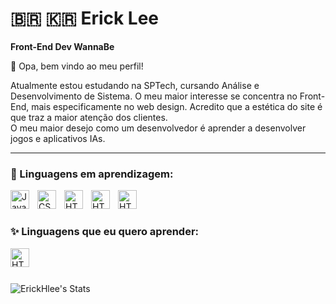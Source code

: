 # 🇧🇷 🇰🇷 Erick Lee

**Front-End Dev WannaBe**

👋 Opa, bem vindo ao meu perfil!

Atualmente estou estudando na SPTech, cursando Análise e Desenvolvimento de Sistema.
O meu maior interesse se concentra no Front-End, mais especificamente no web design. Acredito que a estética do site é que traz a maior atenção dos clientes. <br />
O meu maior desejo como um desenvolvedor é aprender a desenvolver jogos e aplicativos IAs.

---

### 📎 Linguagens em aprendizagem:
<p align="left">
    <img align="left" alt="JavaScript" width="30px" style="padding-right: 10px" src="https://cdn.jsdelivr.net/gh/devicons/devicon@latest/icons/javascript/javascript-plain.svg" />
    <img align="left" alt="CSS" width="30px" style="padding-right: 10px" src="https://cdn.jsdelivr.net/gh/devicons/devicon@latest/icons/css3/css3-plain.svg" />
    <img align="left" alt="HTML" width="30px" style="padding-right: 10px" src="https://cdn.jsdelivr.net/gh/devicons/devicon@latest/icons/html5/html5-plain.svg" />
    <img align="left" alt="HTML" width="30px" style="padding-right: 10px" src="https://cdn.jsdelivr.net/gh/devicons/devicon@latest/icons/tailwindcss/tailwindcss-original.svg" /> 
    <img align="left" alt="HTML" width="30px" style="padding-right: 10px" src="https://cdn.jsdelivr.net/gh/devicons/devicon@latest/icons/java/java-original.svg" />
    <br />
</p>

#

### ✨ Linguagens que eu quero aprender:
<p align="left">
    <img align="left" alt="HTML" width="30px" style="padding-right: 10px" src="https://cdn.jsdelivr.net/gh/devicons/devicon@latest/icons/python/python-plain.svg" />
    <br />
</p>

#

![ErickHlee's Stats](https://github-readme-stats.vercel.app/api?username=ErickHlee&theme=cobalt&show_icons=true&hide_border=true&count_private=false)

